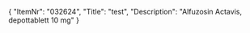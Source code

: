 {
  "ItemNr": "032624",
  "Title": "test",
  "Description": "Alfuzosin Actavis, depottablett 10 mg"
}
